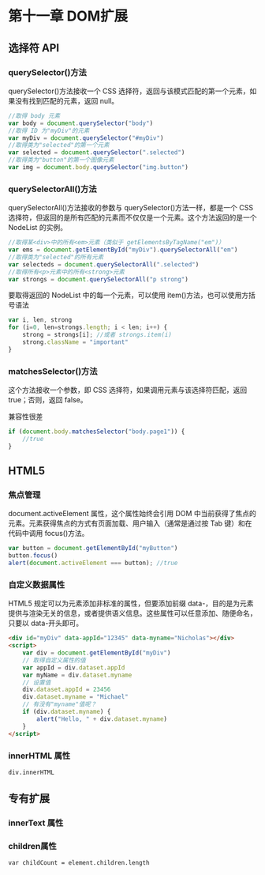 # 第十一章 DOM扩展

## 选择符 API

### querySelector()方法

querySelector()方法接收一个 CSS 选择符，返回与该模式匹配的第一个元素，如果没有找到匹配的元素，返回 null。

```js
//取得 body 元素
var body = document.querySelector("body")
//取得 ID 为"myDiv"的元素
var myDiv = document.querySelector("#myDiv")
//取得类为"selected"的第一个元素
var selected = document.querySelector(".selected")
//取得类为"button"的第一个图像元素
var img = document.body.querySelector("img.button")
```

### querySelectorAll()方法

querySelectorAll()方法接收的参数与 querySelector()方法一样，都是一个 CSS 选择符，但返回的是所有匹配的元素而不仅仅是一个元素。这个方法返回的是一个 NodeList 的实例。

```js
//取得某<div>中的所有<em>元素（类似于 getElementsByTagName("em")）
var ems = document.getElementById("myDiv").querySelectorAll("em")
//取得类为"selected"的所有元素
var selecteds = document.querySelectorAll(".selected")
//取得所有<p>元素中的所有<strong>元素
var strongs = document.querySelectorAll("p strong")
```

要取得返回的 NodeList 中的每一个元素，可以使用 item()方法，也可以使用方括号语法

```js
var i, len, strong
for (i=0, len=strongs.length; i < len; i++) {
    strong = strongs[i]; //或者 strongs.item(i)
    strong.className = "important"
}
```

### matchesSelector()方法

这个方法接收一个参数，即 CSS 选择符，如果调用元素与该选择符匹配，返回 true；否则，返回 false。

兼容性很差

```js
if (document.body.matchesSelector("body.page1")) {
    //true
}
```

## HTML5

### 焦点管理

document.activeElement 属性，这个属性始终会引用 DOM 中当前获得了焦点的元素。元素获得焦点的方式有页面加载、用户输入（通常是通过按 Tab 键）和在代码中调用 focus()方法。

```js
var button = document.getElementById("myButton")
button.focus()
alert(document.activeElement === button); //true
```

### 自定义数据属性

HTML5 规定可以为元素添加非标准的属性，但要添加前缀 data-，目的是为元素提供与渲染无关的信息，或者提供语义信息。这些属性可以任意添加、随便命名，只要以 data-开头即可。

```html
<div id="myDiv" data-appId="12345" data-myname="Nicholas"></div>
<script>
    var div = document.getElementById("myDiv")
    // 取得自定义属性的值
    var appId = div.dataset.appId
    var myName = div.dataset.myname
    // 设置值
    div.dataset.appId = 23456
    div.dataset.myname = "Michael"
    // 有没有"myname"值呢？
    if (div.dataset.myname) {
        alert("Hello, " + div.dataset.myname)
    }
</script>
```

### innerHTML 属性

`div.innerHTML`

## 专有扩展

### innerText 属性

### children属性

`var childCount = element.children.length`
